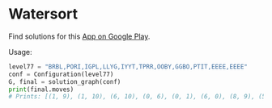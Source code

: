 # Watersort

Find solutions for this [App on Google Play](https://play.google.com/store/apps/details?id=com.gma.water.sort.puzzle).

Usage:
```py
level77 = "BRBL,PORI,IGPL,LLYG,IYYT,TPRR,OOBY,GGBO,PTIT,EEEE,EEEE"
conf = Configuration(level77)
G, final = solution_graph(conf)
print(final.moves) 
# Prints: [(1, 9), (1, 10), (6, 10), (0, 6), (0, 1), (6, 0), (8, 9), (5, 8), (5, 9), (1, 5), (2, 1), (4, 1), (4, 6), (8, 4), (8, 1), (4, 8), (0, 4), (3, 0), (3, 6), (2, 3), (2, 9), (7, 3), (7, 4), (7, 10), (0, 2)]
```
